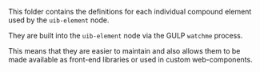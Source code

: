 This folder contains the definitions for each individual compound element
used by the `uib-element` node.

They are built into the `uib-element` node via the GULP `watchme` process.

This means that they are easier to maintain and also allows them to be made
available as front-end libraries or used in custom web-components.
